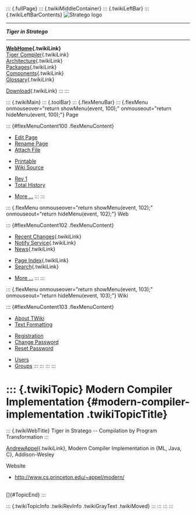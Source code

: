 ::: {.fullPage}
::: {.twikiMiddleContainer}
::: {.twikiLeftBar}
::: {.twikiLeftBarContents}
![Stratego
logo](../pub/Stratego/StrategoLogo/StrategoLogoTextlessWhite-100px.png)

------------------------------------------------------------------------

***Tiger in Stratego***

------------------------------------------------------------------------

**[WebHome](WebHome){.twikiLink}**\
[Tiger Compiler](TigerCompiler){.twikiLink}\
[Architecture](CompilerArchitecture){.twikiLink}\
[Packages](CompilerPackages){.twikiLink}\
[Components](CompilerComponent){.twikiLink}\
[Glossary](WebGlossary){.twikiLink}

[Download](DownloadAndInstallation){.twikiLink}
:::
:::

::: {.twikiMain}
::: {.toolBar}
::: {.flexMenuBar}
::: {.flexMenu onmouseover="return showMenu(event, 100);" onmouseout="return hideMenu(event, 100);"}
Page

::: {#flexMenuContent100 .flexMenuContent}
-   [Edit
    Page](http://www.program-transformation.org/edit/Tiger/ModernCompilerImplementation?t=1536826699)
-   [Rename
    Page](http://www.program-transformation.org/rename/Tiger/ModernCompilerImplementation)
-   [Attach
    File](http://www.program-transformation.org/attach/Tiger/ModernCompilerImplementation)

<!-- -->

-   [Printable](http://www.program-transformation.org/view/Tiger/ModernCompilerImplementation?skin=print.pattern)
-   [Wiki
    Source](http://www.program-transformation.org/view/Tiger/ModernCompilerImplementation?skin=text&raw=on&contenttype=text/plain)

<!-- -->

-   [Rev
    1](http://www.program-transformation.org/view/Tiger/ModernCompilerImplementation?rev=1.1)
-   [Total
    History](http://www.program-transformation.org/rdiff/Tiger/ModernCompilerImplementation)

<!-- -->

-   [More
    \...](http://www.program-transformation.org/oops/Tiger/ModernCompilerImplementation?template=oopsmore&param1=1.1&param2=1.1)
:::
:::

::: {.flexMenu onmouseover="return showMenu(event, 102);" onmouseout="return hideMenu(event, 102);"}
Web

::: {#flexMenuContent102 .flexMenuContent}
-   [Recent Changes](WebChanges){.twikiLink}
-   [Notify Service](WebNotify){.twikiLink}
-   [News](WebNews){.twikiLink}

<!-- -->

-   [Page Index](WebIndex){.twikiLink}
-   [Search](WebSearch){.twikiLink}

<!-- -->

-   [More
    \...](http://www.program-transformation.org/oops/Tiger/ModernCompilerImplementation?template=oopsmore&param1=1.1&param2=1.1)
:::
:::

::: {.flexMenu onmouseover="return showMenu(event, 103);" onmouseout="return hideMenu(event, 103);"}
Wiki

::: {#flexMenuContent103 .flexMenuContent}
-   [About
    TWiki](http://www.program-transformation.org/view/TWiki/WebHome)
-   [Text
    Formatting](http://www.program-transformation.org/view/TWiki/TextFormattingRules)

<!-- -->

-   [Registration](http://www.program-transformation.org/view/TWiki/TWikiRegistration)
-   [Change
    Password](http://www.program-transformation.org/view/TWiki/ChangePassword)
-   [Reset
    Password](http://www.program-transformation.org/view/TWiki/ResetPassword)

<!-- -->

-   [Users](http://www.program-transformation.org/view/Main/TWikiUsers)
-   [Groups](http://www.program-transformation.org/view/Main/TWikiGroups)
:::
:::
:::
:::

::: {.twikiTopic}
Modern Compiler Implementation {#modern-compiler-implementation .twikiTopicTitle}
==============================

::: {.twikiWebTitle}
Tiger in Stratego \-- Compilation by Program Transformation
:::

[AndrewAppel](../Transform/AndrewAppel){.twikiLink}, Modern Compiler
Implementation in {ML, Java, C}, Addison-Wesley

Website

-   <http://www.cs.princeton.edu/~appel/modern/>

\
[]{#TopicEnd}
:::

::: {.twikiTopicInfo .twikiRevInfo .twikiGrayText .twikiMoved}
:::
:::
:::
:::
